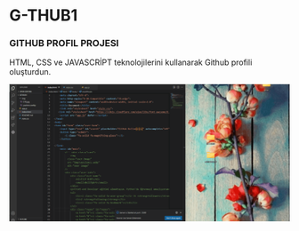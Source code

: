 # G-THUB1
<h3>GITHUB PROFIL PROJESI</h3>
<p>HTML, CSS ve JAVASCRİPT teknolojilerini kullanarak Github profili oluşturdun.</p>


![](img/github.gif)